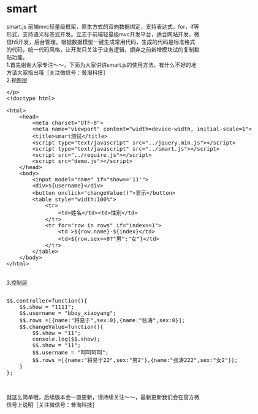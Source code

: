 # smart
smart.js 前端mvc轻量级框架，原生方式的双向数据绑定，支持表达式，for，if等形式，支持语义标签式开发。立志于前端轻量级mvc开发平台，适合网站开发，微信h5开发，后台管理。根据数据模型一键生成常用代码，生成的代码是标准格式的代码，统一代码风格，让开发只关注于业务逻辑，摒弃之前新增模块试的复制黏贴功能。
<br>
1.首先谢谢大家专注～～，下面为大家讲讲smart.js的使用方法。有什么不好的地方请大家指出哦［关注微信号：普淘科技］
<br>
2.视图层
<xmp>
<!doctype html>
<html>
    <head>
        <meta charset="UTF-8">
        <meta name="viewport" content="width=device-width, initial-scale=1">
        <title>smart测试</title>
        <script type="text/javascript" src="../jquery.min.js"></script>
        <script type="text/javascript" src="../smart.js"></script>
        <script src="../require.js"></script>
        <script src="demo.js"></script>
    </head>
    <body>
        <input model="name" if="show=='11'">
        <div>${username}</div>
        <button onclick="changeValue()">显示</button>
        <table style="width:100%">
            <tr>
                <td>姓名</td><td>性别</td>
            </tr>
            <tr for="row in rows" if="index==1">
                <td >${row.name}-${index}</td>
                <td>${row.sex==0?"男":"女"}</td>
            </tr>
        </table>
    </body>
</html>
</xmp>
<br>
3.控制层
<br>
<xmp>
$$.controller=function(){
	$$.show = "1111";
	$$.username = "bboy_xiaoyang";
	$$.rows =[{name:"将易于",sex:0},{name:"张涛",sex:0}];
	$$.changeValue=function(){
	    $$.show = "11";
	    console.log($$.show);
	    $$.show = "11";
	    $$.username = "呵呵呵呵";
	    $$.rows =[{name:"将易于22",sex:"男2"},{name:"张涛222",sex:"女2"}];
	}
};
</xmp>
<br>

就这么简单哦，后续版本会一直更新，请持续关注～～，最新更新我们会在官方微信号上说明［关注微信号：普淘科技］

